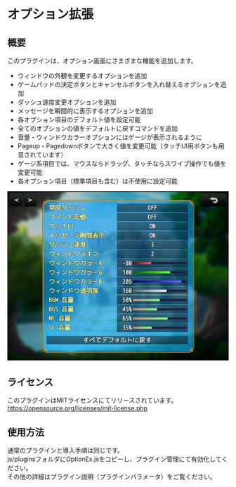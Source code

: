# オプション拡張

## 概要

このプラグインは、オプション画面にさまざまな機能を追加します。

- ウィンドウの外観を変更するオプションを追加
- ゲームパッドの決定ボタンとキャンセルボタンを入れ替えるオプションを追加
- ダッシュ速度変更オプションを追加
- メッセージを瞬間的に表示するオプションを追加
- 各オプション項目のデフォルト値を設定可能
- 全てのオプションの値をデフォルトに戻すコマンドを追加
- 音量・ウィンドウカラーオプションにはゲージが表示されるように
- Pageup・Pagedownボタンで大きく値を変更可能（タッチUI用ボタンも用意されています）
- ゲージ系項目では、マウスならドラッグ、タッチならスワイプ操作でも値を変更可能
- 各オプション項目（標準項目も含む）は不使用に設定可能

![Option](https://github.com/nz-prism/RPG-Maker-MZ/blob/master/ReadmeImages/OptionEx1.png)  

## ライセンス
このプラグインはMITライセンスにてリリースされています。  
https://opensource.org/licenses/mit-license.php

## 使用方法
通常のプラグインと導入手順は同じです。  
js/pluginsフォルダにOptionEx.jsをコピーし、プラグイン管理にて有効化してください。  
その他の詳細はプラグイン説明（プラグインパラメータ）をご覧ください。